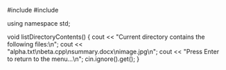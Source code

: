 #include <iostream>
#include <string>

using namespace std;

void listDirectoryContents() {
    cout << "Current directory contains the following files:\n";
    cout << "alpha.txt\nbeta.cpp\nsummary.docx\nimage.jpg\n";
    cout << "Press Enter to return to the menu...\n";
    cin.ignore().get();
}

